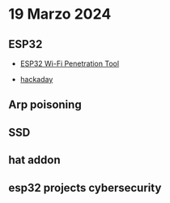 # **19 Marzo 2024**

## ESP32
* [ESP32 Wi-Fi Penetration Tool](https://github.com/risinek/esp32-wifi-penetration-tool)

* [hackaday](https://hackaday.io/projects?page=11&tag=arduino)
## Arp poisoning
## SSD
## hat addon 
## esp32 projects cybersecurity
